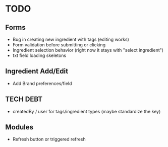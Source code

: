 # TODO

## Forms
* Bug in creating new ingredient with tags (editing works)
* Form validation before submitting or clicking
* Ingredient selection behavior (right now it stays with "select ingredient")
* txt field loading skeletons

## Ingredient Add/Edit
* Add Brand preferences/field

## TECH DEBT
* createdBy / user for tags/ingredient types (maybe standardize the key)

## Modules
* Refresh button or triggered refresh
